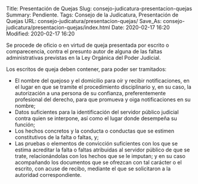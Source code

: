 Title: Presentación de Quejas
Slug: consejo-judicatura-presentacion-quejas
Summary: Pendiente.
Tags: Consejo de la Judicatura, Presentación de Quejas
URL: consejo-judicatura/presentacion-quejas/
Save_As: consejo-judicatura/presentacion-quejas/index.html
Date: 2020-02-17 16:20
Modified: 2020-02-17 16:20


Se procede de oficio o en virtud de queja presentada por escrito o comparecencia, contra el presunto autor de alguna de las faltas administrativas previstas en la Ley Orgánica del Poder Judicial.

Los escritos de queja deben contener, para poder ser tramitados:

* El nombre del quejoso y el domicilio para oír y recibir notificaciones, en el lugar en que se tramite el procedimiento disciplinario y, en su caso, la autorización a una persona de su confianza, preferentemente profesional del derecho, para que promueva y oiga notificaciones en su nombre;
* Datos suficientes para la identificación del servidor público judicial contra quien se interpone, así como el lugar donde desempeña su función;
* Los hechos concretos y la conducta o conductas que se estimen constitutivos de la falta o faltas, y;
* Las pruebas o elementos de convicción suficientes con los que se estima acreditar la falta o faltas atribuidas al servidor público de que se trate, relacionándolas con los hechos que se le imputan; y en su caso acompañando los documentos que se ofrezcan con tal carácter o el escrito, con acuse de recibo, mediante el que se solicitaron a la autoridad correspondiente.
